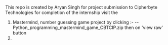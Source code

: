 This repo is created by Aryan Singh for project submission to Cipherbyte Technologies for completion of the internship
visit the 
1) Mastermind, number guessing game project by clicking :-
  -- Python_programming_mastermind_game_CBTCIP.zip then on 'view raw' button
2) 
